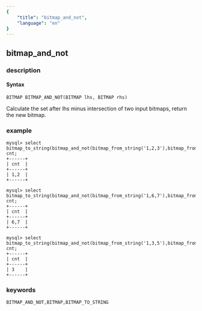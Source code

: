```yaml
---
{
    "title": "bitmap_and_not",
    "language": "en"
}
---
```


<!-- 
Licensed to the Apache Software Foundation (ASF) under one
or more contributor license agreements.  See the NOTICE file
distributed with this work for additional information
regarding copyright ownership.  The ASF licenses this file
to you under the Apache License, Version 2.0 (the
"License"); you may not use this file except in compliance
with the License.  You may obtain a copy of the License at

  http://www.apache.org/licenses/LICENSE-2.0

Unless required by applicable law or agreed to in writing,
software distributed under the License is distributed on an
"AS IS" BASIS, WITHOUT WARRANTIES OR CONDITIONS OF ANY
KIND, either express or implied.  See the License for the
specific language governing permissions and limitations
under the License.
-->

## bitmap_and_not
### description
#### Syntax

`BITMAP BITMAP_AND_NOT(BITMAP lhs, BITMAP rhs)`

Calculate the set after lhs minus intersection of two input bitmaps, return the new bitmap.

### example

```
mysql> select bitmap_to_string(bitmap_and_not(bitmap_from_string('1,2,3'),bitmap_from_string('3,4,5'))) cnt;
+------+
| cnt  |
+------+
| 1,2  |
+------+
```

```
mysql> select bitmap_to_string(bitmap_and_not(bitmap_from_string('1,6,7'),bitmap_from_string('1,4,5'))) cnt;
+------+
| cnt  |
+------+
| 6,7  |
+------+

```
```
mysql> select bitmap_to_string(bitmap_and_not(bitmap_from_string('1,3,5'),bitmap_from_string('1,4,5'))) cnt;
+------+
| cnt  |
+------+
| 3    |
+------+

```

### keywords

    BITMAP_AND_NOT,BITMAP,BITMAP_TO_STRING
